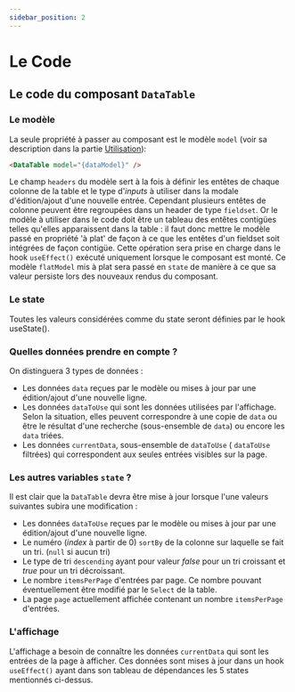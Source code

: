 ```yaml
---
sidebar_position: 2
---
```


# Le Code

## Le code du composant `DataTable`

### Le modèle

La seule propriété à passer au composant est le modèle `model` (voir sa description dans la partie [Utilisation](./utilisation)):

```html
<DataTable model="{dataModel}" />
```

Le champ `headers` du modèle sert à la fois à définir les entêtes de chaque colonne de la table et le type d'_inputs_ à utiliser dans
la modale d'édition/ajout d'une nouvelle entrée. Cependant plusieurs entêtes de colonne peuvent être regroupées dans un header de type `fieldset`. Or le modèle à utiliser dans le code doit être un tableau des entêtes contigües telles qu'elles apparaissent dans la table : il faut donc mettre le modèle passé en propriété 'à plat' de façon à ce que les entêtes d'un fieldset soit intégrées de façon contigüe. Cette opération sera prise en charge dans le hook `useEffect()` exécuté uniquement lorsque le composant est monté. Ce modèle `flatModel` mis à plat sera passé en `state` de manière à ce que sa valeur persiste lors des nouveaux rendus du composant.

### Le state

Toutes les valeurs considérées comme du state seront définies par le hook useState().

### Quelles données prendre en compte ?

On distinguera 3 types de données :

- Les données `data` reçues par le modèle ou mises à jour par une édition/ajout d'une nouvelle ligne.
- Les données `dataToUse` qui sont les données utilisées par l'affichage. Selon la situation, elles peuvent correspondre
  à une copie de `data` ou être le résultat d'une recherche (sous-ensemble de `data`) ou encore les `data` triées.
- Les données `currentData`, sous-ensemble de `dataToUse` ( `dataToUse` filtrées) qui correspondent aux seules entrées visibles sur la page.

### Les autres variables `state` ?

Il est clair que la `DataTable` devra être mise à jour lorsque l'une valeurs suivantes subira une modification :

- Les données `dataToUse` reçues par le modèle ou mises à jour par une édition/ajout d'une nouvelle ligne.
- Le numéro (_index_ à partir de 0) `sortBy` de la colonne sur laquelle se fait un tri. (`null` si aucun tri)
- Le type de tri `descending` ayant pour valeur _false_ pour un tri croissant et _true_ pour un tri décroissant.
- Le nombre `itemsPerPage` d'entrées par page. Ce nombre pouvant éventuellement être modifié par le `Select` de la table.
- La page `page` actuellement affichée contenant un nombre `itemsPerPage` d'entrées.

### L'affichage

L'affichage a besoin de connaître les données `currentData` qui sont les entrées de la page à afficher. Ces données sont mises à jour dans un hook `useEffect()` ayant dans son tableau de dépendances les 5 states mentionnés ci-dessus.
